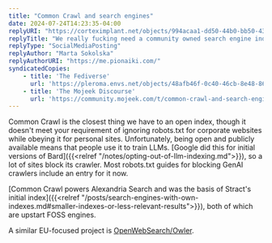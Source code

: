 ```yaml
---
title: "Common Crawl and search engines"
date: 2024-07-24T14:23:35-04:00
replyURI: "https://corteximplant.net/objects/994acaa1-dd50-44b0-bb50-43211521a779"
replyTitle: "We really fucking need a community owned search engine index that fucks the corporate rules (but still respects personal websites' indexing preferences)"
replyType: "SocialMediaPosting"
replyAuthor: "Marta Sokolska"
replyAuthorURI: "https://me.pionaiki.com/"
syndicatedCopies:
    - title: 'The Fediverse'
      url: 'https://pleroma.envs.net/objects/48afb46f-0c40-46cb-8e48-867032d693aa'
    - title: 'The Mojeek Discourse'
      url: 'https://community.mojeek.com/t/common-crawl-and-search-engines/1136'
---
```

Common Crawl is the closest thing we have to an open index, though it doesn't meet your requirement of ignoring robots.txt for corporate websites while obeying it for personal sites. Unfortunately, being open and publicly available means that people use it to train LLMs. [Google did this for initial versions of Bard]({{<relref "/notes/opting-out-of-llm-indexing.md">}}), so a lot of sites block its crawler. Most robots.txt guides for blocking GenAI crawlers include an entry for it now.

[Common Crawl powers Alexandria Search and was the basis of Stract's initial index]({{<relref "/posts/search-engines-with-own-indexes.md#smaller-indexes-or-less-relevant-results">}}), both of which are upstart FOSS engines.

A similar EU-focused project is [OpenWebSearch/Owler](https://openwebsearch.eu/common-goals-with-common-crawl/).
